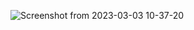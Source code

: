 ![Screenshot from 2023-03-03 10-37-20](https://user-images.githubusercontent.com/123721670/222636427-9a560a5c-6f84-4b2e-b6f8-44e83f63284a.png)
